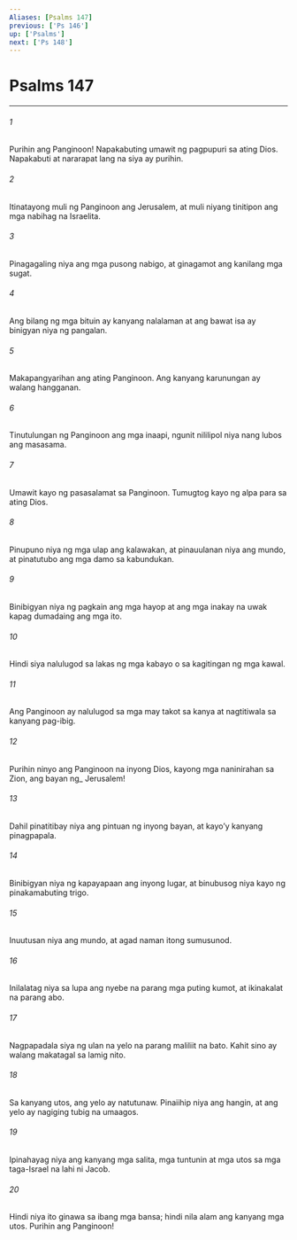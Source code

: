 ```yaml
---
Aliases: [Psalms 147]
previous: ['Ps 146']
up: ['Psalms']
next: ['Ps 148']
---
```

# Psalms 147

***






















###### 1 










Purihin ang Panginoon! Napakabuting umawit ng pagpupuri sa ating Dios. Napakabuti at nararapat lang na siya ay purihin. 





















###### 2 










Itinatayong muli ng Panginoon ang Jerusalem, at muli niyang tinitipon ang mga nabihag na Israelita. 





















###### 3 










Pinagagaling niya ang mga pusong nabigo, at ginagamot ang kanilang mga sugat. 





















###### 4 










Ang bilang ng mga bituin ay kanyang nalalaman at ang bawat isa ay binigyan niya ng pangalan. 





















###### 5 










Makapangyarihan ang ating Panginoon. Ang kanyang karunungan ay walang hangganan. 





















###### 6 










Tinutulungan ng Panginoon ang mga inaapi, ngunit nililipol niya nang lubos ang masasama. 





















###### 7 










Umawit kayo ng pasasalamat sa Panginoon. Tumugtog kayo ng alpa para sa ating Dios. 





















###### 8 










Pinupuno niya ng mga ulap ang kalawakan, at pinauulanan niya ang mundo, at pinatutubo ang mga damo sa kabundukan. 





















###### 9 










Binibigyan niya ng pagkain ang mga hayop at ang mga inakay na uwak kapag dumadaing ang mga ito. 





















###### 10 










Hindi siya nalulugod sa lakas ng mga kabayo o sa kagitingan ng mga kawal. 





















###### 11 










Ang Panginoon ay nalulugod sa mga may takot sa kanya at nagtitiwala sa kanyang pag-ibig. 





















###### 12 










Purihin ninyo ang Panginoon na inyong Dios, kayong mga naninirahan sa Zion, ang bayan ng_ Jerusalem! 





















###### 13 










Dahil pinatitibay niya ang pintuan ng inyong bayan, at kayoʼy kanyang pinagpapala. 





















###### 14 










Binibigyan niya ng kapayapaan ang inyong lugar, at binubusog niya kayo ng pinakamabuting trigo. 





















###### 15 










Inuutusan niya ang mundo, at agad naman itong sumusunod. 





















###### 16 










Inilalatag niya sa lupa ang nyebe na parang mga puting kumot, at ikinakalat na parang abo. 





















###### 17 










Nagpapadala siya ng ulan na yelo na parang maliliit na bato. Kahit sino ay walang makatagal sa lamig nito. 





















###### 18 










Sa kanyang utos, ang yelo ay natutunaw. Pinaiihip niya ang hangin, at ang yelo ay nagiging tubig na umaagos. 





















###### 19 










Ipinahayag niya ang kanyang mga salita, mga tuntunin at mga utos sa mga taga-Israel na lahi ni Jacob. 





















###### 20 










Hindi niya ito ginawa sa ibang mga bansa; hindi nila alam ang kanyang mga utos. Purihin ang Panginoon!
